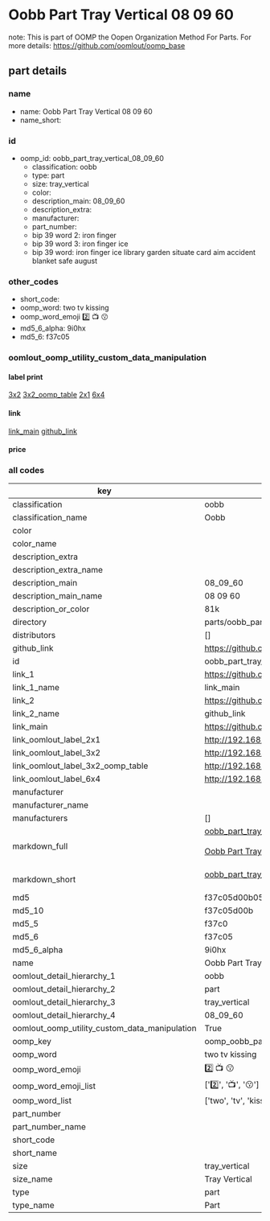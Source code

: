 # Oobb Part Tray Vertical 08 09 60  

note: This is part of OOMP the Oopen Organization Method For Parts. For more details: https://github.com/oomlout/oomp_base

##  part details





### name
* name: Oobb Part Tray Vertical 08 09 60
* name_short: 
### id
* oomp_id: oobb_part_tray_vertical_08_09_60
  * classification: oobb
  * type: part
  * size: tray_vertical
  * color: 
  * description_main: 08_09_60
  * description_extra: 
  * manufacturer: 
  * part_number: 
  * bip 39 word 2: iron finger
  * bip 39 word 3: iron finger ice
  * bip 39 word: iron finger ice library garden situate card aim accident blanket safe august

### other_codes
* short_code: 
* oomp_word: two tv kissing
* oomp_word_emoji :two: :tv: :kissing:
* md5_6_alpha: 9i0hx
* md5_6: f37c05






### oomlout_oomp_utility_custom_data_manipulation
#### label print
[3x2](http://192.168.1.245:1112/?label=oomp%209i0hx)
[3x2_oomp_table](http://192.168.1.107:1112/?label=oomp%209i0hx)
[2x1](http://192.168.1.242:1112/?label=oomp%209i0hx)
[6x4](http://192.168.1.55:1112/?label=oomp%209i0hx)    

#### link

[link_main](https://github.com/oomlout/oomlout_oomp_current_version_messy/tree/main/parts/oobb_part_tray_vertical_08_09_60) [github_link](https://github.com/oomlout/oomlout_oomp_part_src/tree/main/parts/oobb_part_tray_vertical_08_09_60)                             

#### price







### all codes 
| key | value |  
| --- | --- |  
| classification | oobb |  
| classification_name | Oobb |  
| color |  |  
| color_name |  |  
| description_extra |  |  
| description_extra_name |  |  
| description_main | 08_09_60 |  
| description_main_name | 08 09 60 |  
| description_or_color | 81k |  
| directory | parts/oobb_part_tray_vertical_08_09_60 |  
| distributors | [] |  
| github_link | https://github.com/oomlout/oomlout_oomp_part_src/tree/main/parts/oobb_part_tray_vertical_08_09_60 |  
| id | oobb_part_tray_vertical_08_09_60 |  
| link_1 | https://github.com/oomlout/oomlout_oomp_current_version_messy/tree/main/parts/oobb_part_tray_vertical_08_09_60 |  
| link_1_name | link_main |  
| link_2 | https://github.com/oomlout/oomlout_oomp_part_src/tree/main/parts/oobb_part_tray_vertical_08_09_60 |  
| link_2_name | github_link |  
| link_main | https://github.com/oomlout/oomlout_oomp_current_version_messy/tree/main/parts/oobb_part_tray_vertical_08_09_60 |  
| link_oomlout_label_2x1 | http://192.168.1.242:1112/?label=oomp%209i0hx |  
| link_oomlout_label_3x2 | http://192.168.1.245:1112/?label=oomp%209i0hx |  
| link_oomlout_label_3x2_oomp_table | http://192.168.1.107:1112/?label=oomp%209i0hx |  
| link_oomlout_label_6x4 | http://192.168.1.55:1112/?label=oomp%209i0hx |  
| manufacturer |  |  
| manufacturer_name |  |  
| manufacturers | [] |  
| markdown_full | [oobb_part_tray_vertical_08_09_60](https://github.com/oomlout/oomlout_oomp_current_version_messy/tree/main/parts/oobb_part_tray_vertical_08_09_60)<br>[](https://github.com/oomlout/oomlout_oomp_current_version_messy/tree/main/parts/oobb_part_tray_vertical_08_09_60)<br>[Oobb Part Tray Vertical 08 09 60](https://github.com/oomlout/oomlout_oomp_current_version_messy/tree/main/parts/oobb_part_tray_vertical_08_09_60)<br><br> |  
| markdown_short | [oobb_part_tray_vertical_08_09_60](https://github.com/oomlout/oomlout_oomp_current_version_messy/tree/main/parts/oobb_part_tray_vertical_08_09_60)<br><br> |  
| md5 | f37c05d00b05445326afd810e055bbb2 |  
| md5_10 | f37c05d00b |  
| md5_5 | f37c0 |  
| md5_6 | f37c05 |  
| md5_6_alpha | 9i0hx |  
| name | Oobb Part Tray Vertical 08 09 60 |  
| oomlout_detail_hierarchy_1 | oobb |  
| oomlout_detail_hierarchy_2 | part |  
| oomlout_detail_hierarchy_3 | tray_vertical |  
| oomlout_detail_hierarchy_4 | 08_09_60 |  
| oomlout_oomp_utility_custom_data_manipulation | True |  
| oomp_key | oomp_oobb_part_tray_vertical_08_09_60 |  
| oomp_word | two tv kissing |  
| oomp_word_emoji | :two: :tv: :kissing: |  
| oomp_word_emoji_list | [':two:', ':tv:', ':kissing:'] |  
| oomp_word_list | ['two', 'tv', 'kissing'] |  
| part_number |  |  
| part_number_name |  |  
| short_code |  |  
| short_name |  |  
| size | tray_vertical |  
| size_name | Tray Vertical |  
| type | part |  
| type_name | Part |  
